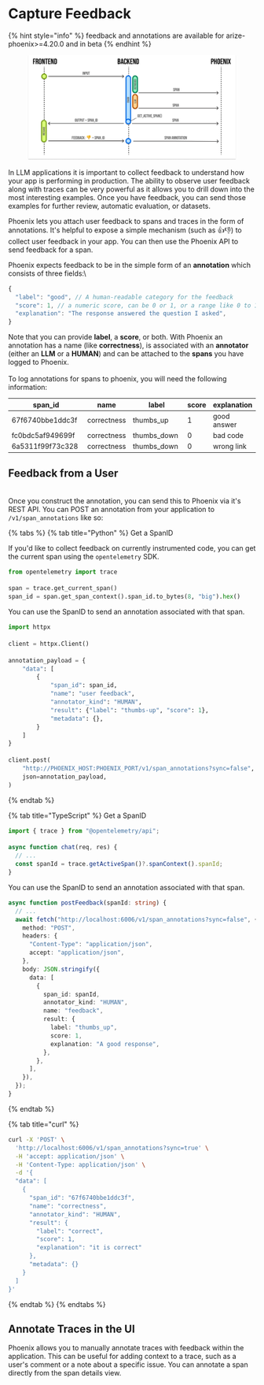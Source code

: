 # Capture Feedback

{% hint style="info" %}
feedback and annotations are available for arize-phoenix>=4.20.0 and in beta
{% endhint %}

<figure><img src="../../.gitbook/assets/feedback_flow.png" alt=""><figcaption></figcaption></figure>

In LLM applications it is important to collect feedback to understand how your app is performing in production. The ability to observe user feedback along with traces can be very powerful as it allows you to drill down into the most interesting examples. Once you have feedback, you can send those examples for further review, automatic evaluation, or datasets.&#x20;

Phoenix lets you attach user feedback to spans and traces in the form of annotations. It's helpful to expose a simple mechanism (such as 👍👎) to collect user feedback in your app. You can then use the Phoenix API to send feedback for a span.&#x20;

Phoenix expects feedback to be in the simple form of an **annotation** which consists of three fields:\


```typescript
{
  "label": "good", // A human-readable category for the feedback
  "score": 1, // a numeric score, can be 0 or 1, or a range like 0 to 100
  "explanation": "The response answered the question I asked",
}
```

Note that you can provide  **label**, a **score**, or both. With Phoenix an annotation has a name (like **correctness**), is associated with  an **annotator** (either an **LLM** or a **HUMAN**) and can be attached to the **spans** you have logged to Phoenix.\
\
To log annotations for spans to phoenix, you will need the following information:

<table><thead><tr><th width="202">span_id</th><th>name</th><th width="158">label</th><th>score</th><th>explanation</th></tr></thead><tbody><tr><td>67f6740bbe1ddc3f</td><td>correctness</td><td>thumbs_up</td><td>1</td><td>good answer</td></tr><tr><td>fc0bdc5af949699f</td><td>correctness</td><td>thumbs_down</td><td>0</td><td>bad code</td></tr><tr><td>6a5311f99f73c328</td><td>correctness</td><td>thumbs_down</td><td>0</td><td>wrong link</td></tr></tbody></table>

## Feedback from a User

\
Once you construct the annotation, you can send this to Phoenix via it's REST API. You can POST an annotation from your application to `/v1/span_annotations` like so:

{% tabs %}
{% tab title="Python" %}
Get a SpanID

If you'd like to collect feedback on currently instrumented code, you can get the current span using the `opentelemetry` SDK.

```python
from opentelemetry import trace

span = trace.get_current_span()
span_id = span.get_span_context().span_id.to_bytes(8, "big").hex()
```

You can use the SpanID to send an annotation associated with that span.

```python
import httpx

client = httpx.Client()

annotation_payload = {
    "data": [
        {
            "span_id": span_id,
            "name": "user feedback",
            "annotator_kind": "HUMAN",
            "result": {"label": "thumbs-up", "score": 1},
            "metadata": {},
        }
    ]
}

client.post(
    "http://PHOENIX_HOST:PHOENIX_PORT/v1/span_annotations?sync=false",
    json=annotation_payload,
)
```
{% endtab %}

{% tab title="TypeScript" %}
Get a SpanID

```typescript
import { trace } from "@opentelemetry/api";

async function chat(req, res) {
  // ...
  const spanId = trace.getActiveSpan()?.spanContext().spanId;
}
```

You can use the SpanID to send an annotation associated with that span.

```typescript
async function postFeedback(spanId: string) {
  // ...
  await fetch("http://localhost:6006/v1/span_annotations?sync=false", {
    method: "POST",
    headers: {
      "Content-Type": "application/json",
      accept: "application/json",
    },
    body: JSON.stringify({
      data: [
        {
          span_id: spanId,
          annotator_kind: "HUMAN",
          name: "feedback",
          result: {
            label: "thumbs_up",
            score: 1,
            explanation: "A good response",
          },
        },
      ],
    }),
  });
}
```
{% endtab %}

{% tab title="curl" %}
```bash
curl -X 'POST' \
  'http://localhost:6006/v1/span_annotations?sync=true' \
  -H 'accept: application/json' \
  -H 'Content-Type: application/json' \
  -d '{
  "data": [
    {
      "span_id": "67f6740bbe1ddc3f",
      "name": "correctness",
      "annotator_kind": "HUMAN",
      "result": {
        "label": "correct",
        "score": 1,
        "explanation": "it is correct"
      },
      "metadata": {}
    }
  ]
}'
```
{% endtab %}
{% endtabs %}

## Annotate Traces in the UI

Phoenix allows you to manually annotate traces with feedback within the application. This can be useful for adding context to a trace, such as a user's comment or a note about a specific issue. You can annotate a span directly from the span details view.

<figure><img src="https://storage.googleapis.com/arize-assets/phoenix/assets/images/annotation_flow.gif" alt=""><figcaption></figcaption></figure>
